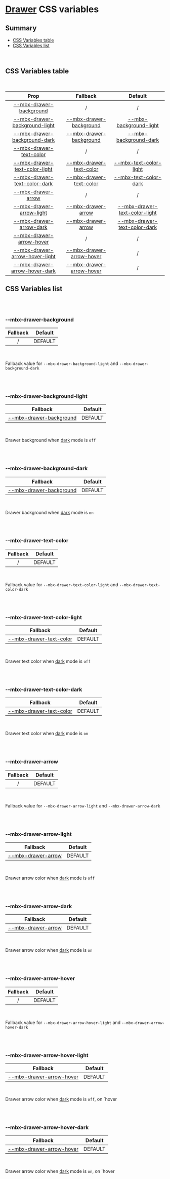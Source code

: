 # [Drawer](index.md) CSS variables

## Summary

- [CSS Variables table](#css-variables-table)
- [CSS Variables list](#css-variables-list)

<br>

## CSS Variables table

<br>

| <div style='text-align:center;margin:auto;'>Prop</div>                                                             | <div style='text-align:center;margin:auto;'>Fallback</div>                                             | <div style='text-align:center;margin:auto;'>Default</div>                                                                                                              |
| ------------------------------------------------------------------------------------------------------------------ | ------------------------------------------------------------------------------------------------------ | ---------------------------------------------------------------------------------------------------------------------------------------------------------------------- |
| <div style='text-align:center;margin:auto;'>[--mbx-drawer-background](#-mbx-drawer-background)</div>               | <div style='text-align:center;margin:auto;'>/</div>                                                    | <div style='text-align:center;margin:auto;'>/</div>                                                                                                                    |
| <div style='text-align:center;margin:auto;'>[--mbx-drawer-background-light](#-mbx-drawer-background-light)</div>   | <div style='text-align:center;margin:auto;'>[--mbx-drawer-background](#-mbx-drawer-background)</div>   | <div style='text-align:center;margin:auto;'>[--mbx-background-light](https://cianciarusocataldo.github.io/mobrix-ui/docs/shared/css-vars/#-mbx-background-light)</div> |
| <div style='text-align:center;margin:auto;'>[--mbx-drawer-background-dark](#-mbx-drawer-background-dark)</div>     | <div style='text-align:center;margin:auto;'>[--mbx-drawer-background](#-mbx-drawer-background)</div>   | <div style='text-align:center;margin:auto;'>[--mbx-background-dark](https://cianciarusocataldo.github.io/mobrix-ui/docs/shared/css-vars/#-mbx-background-dark)</div>   |
| <div style='text-align:center;margin:auto;'>[--mbx-drawer-text-color](#-mbx-drawer-text-color)</div>               | <div style='text-align:center;margin:auto;'>/</div>                                                    | <div style='text-align:center;margin:auto;'>/</div>                                                                                                                    |
| <div style='text-align:center;margin:auto;'>[--mbx-drawer-text-color-light](#-mbx-drawer-text-color-light)</div>   | <div style='text-align:center;margin:auto;'>[--mbx-drawer-text-color](#-mbx-drawer-text-color)</div>   | <div style='text-align:center;margin:auto;'>[--mbx-text-color-light](https://cianciarusocataldo.github.io/mobrix-ui/docs/shared/css-vars/#-mbx-text-color-light)</div> |
| <div style='text-align:center;margin:auto;'>[--mbx-drawer-text-color-dark](#-mbx-drawer-text-color-dark)</div>     | <div style='text-align:center;margin:auto;'>[--mbx-drawer-text-color](#-mbx-drawer-text-color)</div>   | <div style='text-align:center;margin:auto;'>[--mbx-text-color-dark](https://cianciarusocataldo.github.io/mobrix-ui/docs/shared/css-vars/#-mbx-text-color-dark)</div>   |
| <div style='text-align:center;margin:auto;'>[--mbx-drawer-arrow](#-mbx-drawer-arrow)</div>                         | <div style='text-align:center;margin:auto;'>/</div>                                                    | <div style='text-align:center;margin:auto;'>/</div>                                                                                                                    |
| <div style='text-align:center;margin:auto;'>[--mbx-drawer-arrow-light](#-mbx-drawer-arrow-light)</div>             | <div style='text-align:center;margin:auto;'>[--mbx-drawer-arrow](#-mbx-drawer-arrow)</div>             | <div style='text-align:center;margin:auto;'>[--mbx-drawer-text-color-light](#-mbx-drawer-text-color-light)</div>                                                       |
| <div style='text-align:center;margin:auto;'>[--mbx-drawer-arrow-dark](#-mbx-drawer-arrow-dark)</div>               | <div style='text-align:center;margin:auto;'>[--mbx-drawer-arrow](#-mbx-drawer-arrow)</div>             | <div style='text-align:center;margin:auto;'>[--mbx-drawer-text-color-dark](#-mbx-drawer-text-color-dark)</div>                                                         |
| <div style='text-align:center;margin:auto;'>[--mbx-drawer-arrow-hover](#-mbx-drawer-arrow-hover)</div>             | <div style='text-align:center;margin:auto;'>/</div>                                                    | <div style='text-align:center;margin:auto;'>/</div>                                                                                                                    |
| <div style='text-align:center;margin:auto;'>[--mbx-drawer-arrow-hover-light](#-mbx-drawer-arrow-hover-light)</div> | <div style='text-align:center;margin:auto;'>[--mbx-drawer-arrow-hover](#-mbx-drawer-arrow-hover)</div> | <div style='text-align:center;margin:auto;'>/</div>                                                                                                                    |
| <div style='text-align:center;margin:auto;'>[--mbx-drawer-arrow-hover-dark](#-mbx-drawer-arrow-hover-dark)</div>   | <div style='text-align:center;margin:auto;'>[--mbx-drawer-arrow-hover](#-mbx-drawer-arrow-hover)</div> | <div style='text-align:center;margin:auto;'>/</div>                                                                                                                    |

## CSS Variables list

<br>

<br>

### --mbx-drawer-background

| <div style='text-align:center;margin:auto;'>Fallback</div> | <div style='text-align:center;margin:auto;'>Default</div> |
| ---------------------------------------------------------- | --------------------------------------------------------- |
| <div style='text-align:center;margin:auto;'>/</div>        | <div style='text-align:center;margin:auto;'>DEFAULT</div> |

<br>

Fallback value for `--mbx-drawer-background-light` and `--mbx-drawer-background-dark`

<br>

<br>

### --mbx-drawer-background-light

| <div style='text-align:center;margin:auto;'>Fallback</div>                                           | <div style='text-align:center;margin:auto;'>Default</div> |
| ---------------------------------------------------------------------------------------------------- | --------------------------------------------------------- |
| <div style='text-align:center;margin:auto;'>[--mbx-drawer-background](#-mbx-drawer-background)</div> | <div style='text-align:center;margin:auto;'>DEFAULT</div> |

<br>

Drawer background when [dark](../../global/props.md#dark) mode is `off`

<br>

<br>

### --mbx-drawer-background-dark

| <div style='text-align:center;margin:auto;'>Fallback</div>                                           | <div style='text-align:center;margin:auto;'>Default</div> |
| ---------------------------------------------------------------------------------------------------- | --------------------------------------------------------- |
| <div style='text-align:center;margin:auto;'>[--mbx-drawer-background](#-mbx-drawer-background)</div> | <div style='text-align:center;margin:auto;'>DEFAULT</div> |

<br>

Drawer background when [dark](../../global/props.md#dark) mode is `on`

<br>

<br>

### --mbx-drawer-text-color

| <div style='text-align:center;margin:auto;'>Fallback</div> | <div style='text-align:center;margin:auto;'>Default</div> |
| ---------------------------------------------------------- | --------------------------------------------------------- |
| <div style='text-align:center;margin:auto;'>/</div>        | <div style='text-align:center;margin:auto;'>DEFAULT</div> |

<br>

Fallback value for `--mbx-drawer-text-color-light` and `--mbx-drawer-text-color-dark`

<br>

<br>

### --mbx-drawer-text-color-light

| <div style='text-align:center;margin:auto;'>Fallback</div>                                           | <div style='text-align:center;margin:auto;'>Default</div> |
| ---------------------------------------------------------------------------------------------------- | --------------------------------------------------------- |
| <div style='text-align:center;margin:auto;'>[--mbx-drawer-text-color](#-mbx-drawer-text-color)</div> | <div style='text-align:center;margin:auto;'>DEFAULT</div> |

<br>

Drawer text color when [dark](../../global/props.md#dark) mode is `off`

<br>

<br>

### --mbx-drawer-text-color-dark

| <div style='text-align:center;margin:auto;'>Fallback</div>                                           | <div style='text-align:center;margin:auto;'>Default</div> |
| ---------------------------------------------------------------------------------------------------- | --------------------------------------------------------- |
| <div style='text-align:center;margin:auto;'>[--mbx-drawer-text-color](#-mbx-drawer-text-color)</div> | <div style='text-align:center;margin:auto;'>DEFAULT</div> |

<br>

Drawer text color when [dark](../../global/props.md#dark) mode is `on`

<br>

<br>

### --mbx-drawer-arrow

| <div style='text-align:center;margin:auto;'>Fallback</div> | <div style='text-align:center;margin:auto;'>Default</div> |
| ---------------------------------------------------------- | --------------------------------------------------------- |
| <div style='text-align:center;margin:auto;'>/</div>        | <div style='text-align:center;margin:auto;'>DEFAULT</div> |

<br>

Fallback value for `--mbx-drawer-arrow-light` and `--mbx-drawer-arrow-dark`

<br>

<br>

### --mbx-drawer-arrow-light

| <div style='text-align:center;margin:auto;'>Fallback</div>                                 | <div style='text-align:center;margin:auto;'>Default</div> |
| ------------------------------------------------------------------------------------------ | --------------------------------------------------------- |
| <div style='text-align:center;margin:auto;'>[--mbx-drawer-arrow](#-mbx-drawer-arrow)</div> | <div style='text-align:center;margin:auto;'>DEFAULT</div> |

<br>

Drawer arrow color when [dark](../../global/props.md#dark) mode is `off`

<br>

<br>

### --mbx-drawer-arrow-dark

| <div style='text-align:center;margin:auto;'>Fallback</div>                                 | <div style='text-align:center;margin:auto;'>Default</div> |
| ------------------------------------------------------------------------------------------ | --------------------------------------------------------- |
| <div style='text-align:center;margin:auto;'>[--mbx-drawer-arrow](#-mbx-drawer-arrow)</div> | <div style='text-align:center;margin:auto;'>DEFAULT</div> |

<br>

Drawer arrow color when [dark](../../global/props.md#dark) mode is `on`

<br>

<br>

### --mbx-drawer-arrow-hover

| <div style='text-align:center;margin:auto;'>Fallback</div> | <div style='text-align:center;margin:auto;'>Default</div> |
| ---------------------------------------------------------- | --------------------------------------------------------- |
| <div style='text-align:center;margin:auto;'>/</div>        | <div style='text-align:center;margin:auto;'>DEFAULT</div> |

<br>

Fallback value for `--mbx-drawer-arrow-hover-light` and `--mbx-drawer-arrow-hover-dark`

<br>

<br>

### --mbx-drawer-arrow-hover-light

| <div style='text-align:center;margin:auto;'>Fallback</div>                                             | <div style='text-align:center;margin:auto;'>Default</div> |
| ------------------------------------------------------------------------------------------------------ | --------------------------------------------------------- |
| <div style='text-align:center;margin:auto;'>[--mbx-drawer-arrow-hover](#-mbx-drawer-arrow-hover)</div> | <div style='text-align:center;margin:auto;'>DEFAULT</div> |

<br>

Drawer arrow color when [dark](../../global/props.md#dark) mode is `off`, on `hover

<br>

<br>

### --mbx-drawer-arrow-hover-dark

| <div style='text-align:center;margin:auto;'>Fallback</div>                                             | <div style='text-align:center;margin:auto;'>Default</div> |
| ------------------------------------------------------------------------------------------------------ | --------------------------------------------------------- |
| <div style='text-align:center;margin:auto;'>[--mbx-drawer-arrow-hover](#-mbx-drawer-arrow-hover)</div> | <div style='text-align:center;margin:auto;'>DEFAULT</div> |

<br>

Drawer arrow color when [dark](../../global/props.md#dark) mode is `on`, on `hover

<br>
